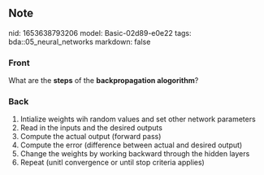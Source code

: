 ## Note
nid: 1653638793206
model: Basic-02d89-e0e22
tags: bda::05_neural_networks
markdown: false

### Front
What are the <b>steps</b> of the <b>backpropagation alogorithm</b>?

### Back
<ol>
  <li>Intialize weights wih random values and set other network
  parameters
  <li>Read in the inputs and the desired outputs
  <li>Compute the actual output (forward pass)
  <li>Compute the error (difference between actual and desired
  output)
  <li>Change the weights by working backward through the hidden
  layers
  <li>Repeat (unitl convergence or until stop criteria applies)
</ol>

